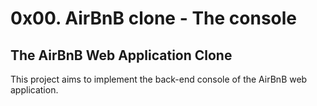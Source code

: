 # 0x00. AirBnB clone - The console
## The AirBnB Web Application Clone
  This project aims to implement the back-end console of the AirBnB web application.
